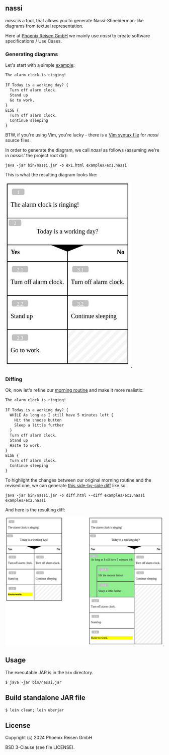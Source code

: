 ## nassi

*nassi* is a tool, that allows you to generate Nassi-Shneiderman-like diagrams from textual representation.

Here at [Phoenix Reisen GmbH](https://www.phoenixreisen.com/) we mainly use *nassi* to create software specifications / Use Cases.

### Generating diagrams

Let's start with a simple [example](/examples/ex1.nassi): 

```
The alarm clock is ringing!

IF Today is a working day? {
  Turn off alarm clock.
  Stand up
  Go to work.
}
ELSE {
  Turn off alarm clock.
  Continue sleeping
}
```

BTW, if you're using Vim, you're lucky - there is a [Vim syntax file](extra/nassi.vim) for *nassi* source files.

In order to generate the diagram, we call *nassi* as follows (assuming we're in *nassi*s' the project root dir):

```
java -jar bin/nassi.jar -o ex1.html examples/ex1.nassi
```

This is what the resulting diagram looks like:

![Morning Routine 1](./examples/ex1.jpg "Morning Routine 1")


### Diffing

Ok, now let's refine our [morning routine](example/ex2.nassi) and make it more realistic:

```
The alarm clock is ringing!

IF Today is a working day? {
  WHILE As long as I still have 5 minutes left {
    Hit the snooze button
    Sleep a little further
  }
  Turn off alarm clock.
  Stand up
  Haste to work.
}
ELSE {
  Turn off alarm clock.
  Continue sleeping
}
```

To highlight the changes between our original morning routine and the revised one, we can generate [this side-by-side diff](examples/diff-ex1-ex2.html) like so:

```
java -jar bin/nassi.jar -o diff.html --diff examples/ex1.nassi examples/ex2.nassi
```

And here is the resulting diff:

![Morning Routine Diff](./examples/diff_ex1_ex2.jpg "Morning Routine Diff")

## Usage

The executable JAR is in the `bin` directory.

```
$ java -jar bin/nassi.jar
```


## Build standalone JAR file

```
$ lein clean; lein uberjar
```


## License

Copyright (c) 2024 Phoenix Reisen GmbH

BSD 3-Clause (see file LICENSE).
